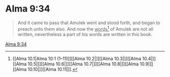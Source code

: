# Alma 9:34

> And it came to pass that Amulek went and stood forth, and began to preach unto them also. And now the <u>words</u>[^a] of Amulek are not all written, nevertheless a part of his words are written in this book.

[Alma 9:34](https://www.churchofjesuschrist.org/study/scriptures/bofm/alma/9?lang=eng&id=p34#p34)


[^a]: [[Alma 10.1|Alma 10:1 (1–11)]][[Alma 10.2|]][[Alma 10.3|]][[Alma 10.4|]][[Alma 10.5|]][[Alma 10.6|]][[Alma 10.7|]][[Alma 10.8|]][[Alma 10.9|]][[Alma 10.10|]][[Alma 10.11|]].  
